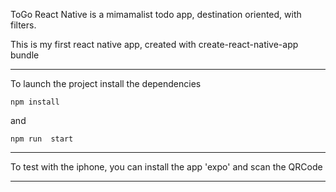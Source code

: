 ToGo React Native is a mimamalist todo app, destination oriented, with filters.

This is my first react native app, created with create-react-native-app bundle



------

To launch the project install the dependencies

```
npm install
```

and

```
npm run  start
```

------

To test with the iphone, you can install the app 'expo'
and scan the QRCode


-----


